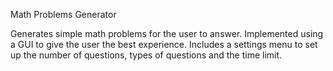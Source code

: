 Math Problems Generator

Generates simple math problems for the user to answer. Implemented using a GUI to give the user the best experience. Includes a settings menu to set up the number of questions, types of questions and the time limit.
